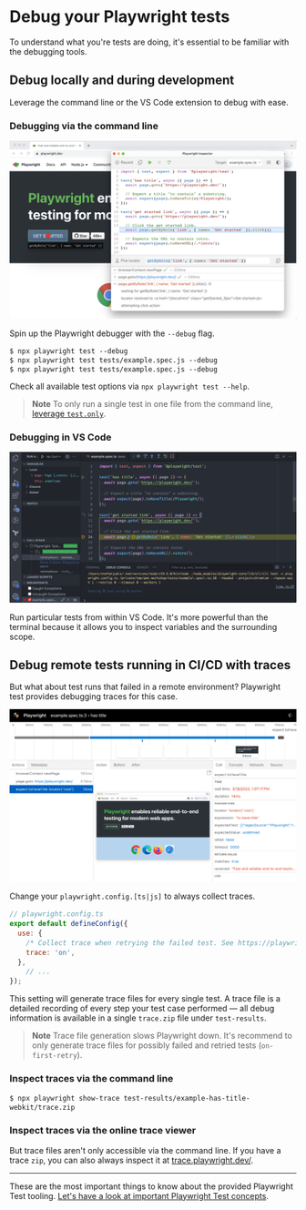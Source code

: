# Debug your Playwright tests

To understand what you're tests are doing, it's essential to be familiar with the debugging tools.

## Debug locally and during development

Leverage the command line or the VS Code extension to debug with ease.
### Debugging via the command line

![Debugging session in VS Code](../../assets/01-03-debugging-via-the-terminal.png)

Spin up the Playwright debugger with the `--debug` flag.

```
$ npx playwright test --debug
$ npx playwright test tests/example.spec.js --debug
$ npx playwright test tests/example.spec.js --debug
```

Check all available test options via `npx playwright test --help`.

> **Note**
> To only run a single test in one file from the command line, [leverage `test.only`](https://playwright.dev/docs/api/class-test#test-only).

### Debugging in VS Code

![Debugging session in VS Code](../../assets/01-03-debugging-in-vs-code.png)

Run particular tests from within VS Code. It's more powerful than the terminal because it allows you to inspect variables and the surrounding scope.
## Debug remote tests running in CI/CD with traces

But what about test runs that failed in a remote environment? Playwright test provides debugging traces for this case.

![Debugging a trace](../../assets/01-03-traces.png)

Change your `playwright.config.[ts|js]` to always collect traces.

```javascript
// playwright.config.ts
export default defineConfig({
  use: {
    /* Collect trace when retrying the failed test. See https://playwright.dev/docs/trace-viewer */
    trace: 'on',
  },
	// ...
});
```

This setting will generate trace files for every single test. A trace file is a detailed recording of every step your test case performed — all debug information is available in a single `trace.zip` file under `test-results`.

> **Note**
> Trace file generation slows Playwright down. It's recommend to only generate trace files for possibly failed and retried tests (`on-first-retry`).

### Inspect traces via the command line

```
$ npx playwright show-trace test-results/example-has-title-webkit/trace.zip
```
### Inspect traces via the online trace viewer

But trace files aren't only accessible via the command line. If you have a trace `zip`, you can also always inspect it at [trace.playwright.dev/](https://trace.playwright.dev/).

------

These are the most important things to know about the provided Playwright Test tooling. [Let's have a look at important Playwright Test concepts](../02-writing-tests/01-locators-and-actionability.md).
